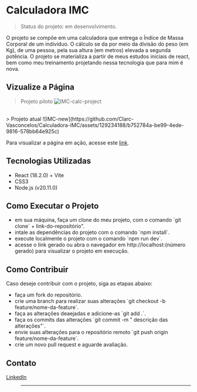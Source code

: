 <h1>Calculadora IMC</h1>

> Status do projeto: em desenvolvimento.

O projeto se compõe em uma calculadora que entrega o Índice de Massa Corporal de um indivíduo. O cálculo se da por meio da divisão do peso (em Kg), de uma pessoa, pela sua altura (em metros) elevada a segunda potência. O projeto se materializa a partir de meus estudos iniciais de react, bem como meu treinamento projetando nessa tecnologia que para mim é nova. 

## Vizualize a Página
> Projeto piloto
![IMC-calc-project](https://github.com/Clarc-Vasconcelos/My-Web-Page/assets/129234188/b9d69488-050c-46af-8d46-db6f450de707)
<br />
> Projeto atual
![IMC-new](https://github.com/Clarc-Vasconcelos/Calculadora-IMC/assets/129234188/b752784a-be99-4ede-9816-578bb64e925c)
<br />

<p>Para visualizar a página em ação, acesse este <a href='https://calculadora-de-imc-bay.vercel.app/' target='_blank'>link</a>.</p>

## Tecnologias Utilizadas
<ul>
<li>React (18.2.0) + Vite</li>
<li>CSS3</li>
<li>Node.js (v20.11.0)</li>
</ul>


## Como Executar o Projeto
<ul>
<li>em sua máquina, faça um clone do meu projeto, com o comando `git clone` + link-do-repositório".
</li>
<li>intale as dependências do projeto com o comando `npm install`.
</li>
<li>execute localmente o projeto com o comando `npm run dev`.
</li>
<li>acesse o link gerado ou abra o navegador em http://localhost:(número gerado) para visualizar o projeto em execução.
</li>
</ul>


## Como Contribuir
<p>Caso deseje contribuir com o projeto, siga as etapas abaixo:</p>
<ul>
<li>faça um fork do repositório.</li>
<li>crie uma branch para realizar suas alterações `git checkout -b feature/nome-da-feature`.
</li>
<li>faça as alterações deaejadas e adicione-as `git add .`.
</li>
<li>faça os commits das alterações `git commit -m " descrição das alterações"`.
</li>
<li>envie suas alterações para o repositório remoto `git push origin  feature/nome-da-feature`.
</li>
<li>crie um novo pull request e aguarde avaliação.
</li>
</ul>

## Contato
[LinkedIn](https://www.linkedin.com/in/clarc-vasconcelos-47535b116/)



> __________________________________________________________
